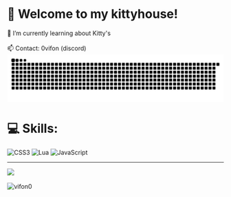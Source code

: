 # 🚪 Welcome to my kittyhouse!
🎈 I’m currently learning about Kitty's<br><br>📫 Contact: 0vifon (discord)<br>
![](https://raw.githubusercontent.com/don-cryptus/don-cryptus/output/github-contribution-grid-snake-dark.svg#gh-dark-mode-only)

# 💻 Skills:
![CSS3](https://img.shields.io/badge/css3-%231572B6.svg?style=for-the-badge&logo=css3&logoColor=white) ![Lua](https://img.shields.io/badge/lua-%232C2D72.svg?style=for-the-badge&logo=lua&logoColor=white) ![JavaScript](https://img.shields.io/badge/javascript-%23323330.svg?style=for-the-badge&logo=javascript&logoColor=%23F7DF1E) 

---
[![](https://visitcount.itsvg.in/api?id=vifon0&icon=0&color=0)](https://visitcount.itsvg.in)

![vifon0](https://tenor.com/view/dancing-cat-scoid-fucking-scoid-kitten-gif-25599135)

 

